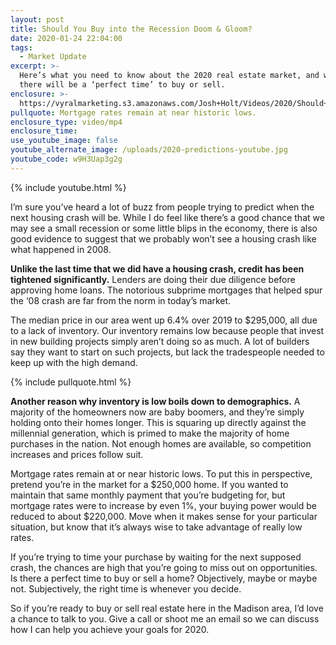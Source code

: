 ```yaml
---
layout: post
title: Should You Buy into the Recession Doom & Gloom?
date: 2020-01-24 22:04:00
tags:
  - Market Update
excerpt: >-
  Here’s what you need to know about the 2020 real estate market, and whether
  there will be a ‘perfect time’ to buy or sell.
enclosure: >-
  https://vyralmarketing.s3.amazonaws.com/Josh+Holt/Videos/2020/Should+You+Buy+into+the+Recession+Doom+%26+Gloom_.mp4
pullquote: Mortgage rates remain at near historic lows.
enclosure_type: video/mp4
enclosure_time:
use_youtube_image: false
youtube_alternate_image: /uploads/2020-predictions-youtube.jpg
youtube_code: w9H3Uap3g2g
---
```


{% include youtube.html %}

I’m sure you’ve heard a lot of buzz from people trying to predict when the next housing crash will be. While I do feel like there’s a good chance that we may see a small recession or some little blips in the economy, there is also good evidence to suggest that we probably won’t see a housing crash like what happened in 2008.&nbsp;

**Unlike the last time that we did have a housing crash, credit has been tightened significantly.** Lenders are doing their due diligence before approving home loans. The notorious subprime mortgages that helped spur the ‘08 crash are far from the norm in today’s market.&nbsp;

The median price in our area went up 6.4% over 2019 to $295,000, all due to a lack of inventory. Our inventory remains low because people that invest in new building projects simply aren’t doing so as much. A lot of builders say they want to start on such projects, but lack the tradespeople needed to keep up with the high demand.&nbsp;

{% include pullquote.html %}

**Another reason why inventory is low boils down to demographics.** A majority of the homeowners now are baby boomers, and they’re simply holding onto their homes longer. This is squaring up directly against the millennial generation, which is primed to make the majority of home purchases in the nation. Not enough homes are available, so competition increases and prices follow suit.&nbsp;

Mortgage rates remain at or near historic lows. To put this in perspective, pretend you’re in the market for a $250,000 home. If you wanted to maintain that same monthly payment that you’re budgeting for, but mortgage rates were to increase by even 1%, your buying power would be reduced to about $220,000. Move when it makes sense for your particular situation, but know that it’s always wise to take advantage of really low rates.&nbsp;

If you’re trying to time your purchase by waiting for the next supposed crash, the chances are high that you’re going to miss out on opportunities. Is there a perfect time to buy or sell a home? Objectively, maybe or maybe not. Subjectively, the right time is whenever you decide.&nbsp;

So if you’re ready to buy or sell real estate here in the Madison area, I’d love a chance to talk to you. Give a call or shoot me an email so we can discuss how I can help you achieve your goals for 2020.